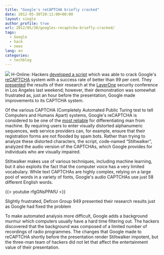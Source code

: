 ```yaml
---
title: "Google's reCAPTCHA briefly cracked"
date: 2012-05-30T20:11:00+00:00
layout: single
author_profile: true
url: 2012/05/30/googles-recaptcha-briefly-cracked/
tags:
  - Google
  - hack
  - news
lang: en
categories: 
  - techblog
---
```

![](http://lh4.ggpht.com/-OAD1xzJSuPI/T8Z3xbxUDUI/AAAAAAAAGJY/3x5jI3--3Kk/s1600-h/recaptcha%25255B2%25255D.png)
H-Online: Hackers [developed a script](http://www.dc949.org/projects/stiltwalker/) which was able to crack Google's [reCAPTCHA](http://recaptcha.net/) system with a success rate of better than 99 per cent. They [presented](http://www.layerone.org/speakers/#stiltwalker) the results of their research at the [LayerOne](http://www.layerone.org/) security conference in Los Angeles last weekend; however, their demonstration was somewhat frustrated as, just an hour before the presentation, Google made improvements to its CAPTCHA system. 

Of the various CAPTCHA (Completely Automated Public Turing test to tell Computers and Humans Apart) systems, Google's reCAPTCHA is considered to be one of the [most reliable](http://www.h-online.com/news/item/CAPTCHA-schemes-still-easy-to-bypass-1371934.html) for differentiating man from machine. By requiring users to enter visually distorted alphanumeric sequences, web service providers can, for example, ensure that their registration forms are not flooded by spam bots. Rather than trying to analyze these distorted characters, the script, code-named “Stiltwalker”, analyzed the audio version of the CAPTCHAs, which Google provides for individuals who are visually impaired. 

Stiltwalker makes use of various techniques, including machine learning, but it also exploits the fact that the computer voice has a very limited vocabulary. While text CAPTCHAs are highly complex, relying on a large pool of words in a variety of fonts, Google's audio CAPTCHAs use just 58 different English words.

{{< youtube rfgGNsPPAfU >}}

Slightly frustrated, Defcon Group 949 presented their research results just as Google had fixed the problem

To make automated analysis more difficult, Google adds a background murmur which computers usually have a hard time filtering out. The hackers discovered that the background was composed of a limited number of recordings of radio programmes. The changes that Google made to reCAPTCHA shortly before the presentation render Stiltwalker impotent, but the three-man team of hackers did not let that affect the entertainment value of their presentation.
